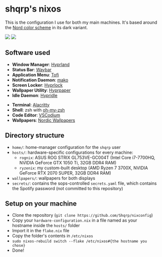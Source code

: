 # shqrp's nixos

This is the configuration I use for both my main machines. It's based around the [Nord color scheme](https://www.nordtheme.com/) in its dark variant.

![](https://i.imgur.com/yhK1WgI.png) ![](https://i.imgur.com/ztXq34v.png)

## Software used

- **Window Manager**: [Hyprland](https://hyprland.org)
- **Status Bar**: [Waybar](https://github.com/Alexays/Waybar)
- **Application Menu**: [Tofi](https://github.com/philj56/tofi)
- **Notification Daemon**: [mako](https://github.com/emersion/mako)
- **Screen Locker**: [Hyprlock](https://github.com/hyprwm/hyprlock)
- **Wallpaper Utility**: [Hyprpaper](https://github.com/hyprwm/hyprpaper)
- **Idle Daemon**: [Hypridle](https://github.com/hyprwm/hypridle)

+ **Terminal**: [Alacritty](https://github.com/alacritty/alacritty)
+ **Shell**: zsh with [oh-my-zsh](https://ohmyz.sh)
+ **Code Editor**: [VSCodium](https://vscodium.com)
+ **Wallpapers**: [Nordic Wallpapers](https://github.com/linuxdotexe/nordic-wallpapers)

## Directory structure

- `home/`: home-manager configuration for the `shqrp` user
- `hosts/`: hardware-specific configurations for every machine:
    - `rognix`: ASUS ROG STRIX GL753VE-GC004T (Intel Core i7-7700HQ, NVIDIA GeForce GTX 1050 Ti, 32GB DDR4 RAM)
    - `ryzenix`: my custom-built desktop (AMD Ryzen 7 3700X, NVIDIA GeForce RTX 2070 SUPER, 32GB DDR4 RAM)
- `wallpapers/`: wallpapers for both displays
- `secrets/`: contains the sops-controlled `secrets.yaml` file, which contains the Spotify password (not committed to this repository)

## Setup on your machine

- Clone the repository (`git clone https://github.com/Shqrp/nixconfig`)
- Copy your `hardware-configuration.nix` in a file named as your hostname inside the `hosts/` folder
- Import it in the `flake.nix` file
- Copy the folder's contents in `/etc/nixos`
- `sudo nixos-rebuild switch --flake /etc/nixos#{the hostname you chose}`
- Done!